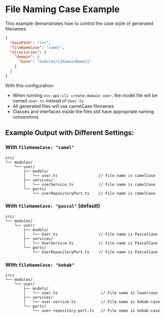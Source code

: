 # File Naming Case Example

This example demonstrates how to control the case style of generated filenames:

```json
{
  "basePath": "src",
  "fileNameCase": "camel",
  "directories": {
    "domain": {
      "base": "modules/{{domainName}}"
    }
  }
}
```

With this configuration:
- When running `vss-api-cli create:domain user`, the model file will be named `user.ts` instead of `User.ts`
- All generated files will use camelCase filenames
- Classes and interfaces inside the files still have appropriate naming conventions

## Example Output with Different Settings:

### With `fileNameCase: "camel"`
```
src/
└── modules/
    └── user/
        ├── models/
        │   └── user.ts                  // File name is camelCase
        ├── services/
        │   └── userService.ts           // File name is camelCase 
        └── ports/
            └── userRepositoryPort.ts    // File name is camelCase
```

### With `fileNameCase: "pascal"` (default)
```
src/
└── modules/
    └── user/
        ├── models/
        │   └── User.ts                  // File name is PascalCase
        ├── services/
        │   └── UserService.ts           // File name is PascalCase 
        └── ports/
            └── UserRepositoryPort.ts    // File name is PascalCase
```

### With `fileNameCase: "kebab"`
```
src/
└── modules/
    └── user/
        ├── models/
        │   └── user.ts                   // File name is lowercase
        ├── services/
        │   └── user-service.ts           // File name is kebab-case
        └── ports/
            └── user-repository-port.ts   // File name is kebab-case
```
